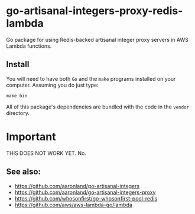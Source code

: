 # go-artisanal-integers-proxy-redis-lambda

Go package for using Redis-backed artisanal integer proxy servers in AWS Lambda functions.

## Install

You will need to have both `Go` and the `make` programs installed on your computer. Assuming you do just type:

```
make bin
```

All of this package's dependencies are bundled with the code in the `vendor` directory.

# Important

THIS DOES NOT WORK YET. No.

## See also:

* https://github.com/aaronland/go-artisanal-integers
* https://github.com/aaronland/go-artisanal-integers-proxy
* https://github.com/whosonfirst/go-whosonfirst-pool-redis
* https://github.com/aws/aws-lambda-go/lambda
